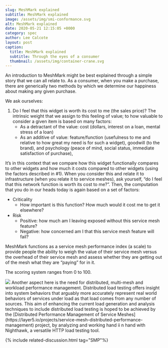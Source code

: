 ```yaml
---
slug: MeshMark explained
subtitle: MeshMark explained
image: /assets/img/smi-conformance.svg
alt: MeshMark explained
date: 2020-05-21 12:15:05 +0000
category: spec
author: Lee Calcote
layout: post
caption:
  title: MeshMark explained
  subtitle: Through the eyes of a consumer
  thumbnail: /assets/img/container-crane.svg
---
```


An introduction to MeshMark might be best explained through a simple story that we can all relate to. As a consumer, when you make a purchase, there are generically two methods by which we determine our happiness about making any given purchase.

We ask ourselves:

1. Do I feel that this widget is worth its cost to me (the sales price)? The intrinsic weight that we assign to this feeling of value; to how valuable to consider a given item is based on many factors:
    * As a detractant of the value: cost (dollars, interest on a loan, mental stress of a loan)
    * As an additive of value: feature/function (usefulness to me and relative to how great my need is for such a   widget), goodwill (to the brand), and psychology (peace of mind, social status, immediate satisfaction of purchase),

It’s in this context that we compare how this widget functionally compares to other widgets and how much it costs compared to other widgets (using the factors described in #1). When you consider this and relate it to infrastructure (when you relate it to service meshes), ask yourself, “do I feel that this network function is worth its cost to me?”. Then, the computation that you do in our heads today is again based on a set of factors:

- Criticality
     * How important is this function? How much would it cost me to get it elsewhere?
- Risk
     * Positive: how much am I leaving exposed without this service mesh feature?
     * Negative: how concerned am I that this service mesh feature will fail?


MeshMark functions as a service mesh performance index (a scale) to provide people the ability to weigh the value of their service mesh versus the overhead of their service mesh and assess whether they are getting out of the mesh what they are “paying” for in it.

The scoring system ranges from 0 to 100.

<img class="image-right" src="/assets/img/distributed-performance_green.svg">
Another aspect here is the need for distributed, multi-mesh and workload performance management. Distributed load testing offers insight into system behaviors that arguably more accurately represent real world behaviors of services under load as that load comes from any number of sources. This aim of enhancing the current load generation and analysis techniques to include distributed load testing is hoped to be achieved by the [Distributed Performance Management of Service Meshes](https://layer5.io/projects/service-mesh-distributed-performance-management) project, by analyzing and working hand ii n hand with Nighthawk, a versatile HTTP load testing tool.

{% include related-discussion.html tag="SMP"%}